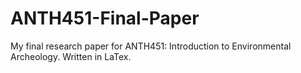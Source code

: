 # ANTH451-Final-Paper
My final research paper for ANTH451: Introduction to Environmental Archeology. Written in LaTex.
